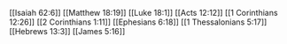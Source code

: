 [[Isaiah 62:6]]
[[Matthew 18:19]]
[[Luke 18:1]]
[[Acts 12:12]]
[[1 Corinthians 12:26]]
[[2 Corinthians 1:11]]
[[Ephesians 6:18]]
[[1 Thessalonians 5:17]]
[[Hebrews 13:3]]
[[James 5:16]]
